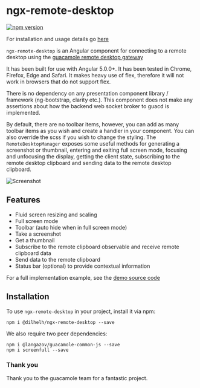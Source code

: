 # ngx-remote-desktop
[![npm version](https://badge.fury.io/js/@dilhelh%2Fngx-remote-desktop.svg)](https://badge.fury.io/js/@dilhelh%2Fngx-remote-desktop)

For installation and usage details go [here](https://illgrenoble.github.io/ngx-remote-desktop/additional-documentation/installation.html)

`ngx-remote-desktop` is an Angular component for connecting to a remote desktop using the [guacamole remote desktop gateway](https://guacamole.apache.org/)

It has been built for use with Angular 5.0.0+. It has been tested in Chrome, Firefox, Edge and Safari. It makes heavy use of flex, therefore it will not work in browsers that do not support flex. 

There is no dependency on any presentation component library / framework (ng-bootstrap, clarity etc.). This component does not make any assertions about how the backend web socket broker to guacd is implemented.

By default, there are no toolbar items, however, you can add as many toolbar items as you wish and create a handler in your component. You can also override the scss if you wish to change the styling. The `RemoteDesktopManager` exposes some useful methods for generating a screenshot or thumbnail, entering and exiting full screen mode, focusing and unfocusing the display, getting the client state, subscribing to the remote desktop clipboard and sending data to the remote desktop clipboard.

![Screenshot](https://raw.githubusercontent.com/dilhelh/ngx-remote-desktop/master/screenshot.png)

## Features
  - Fluid screen resizing and scaling
  - Full screen mode
  - Toolbar (auto hide when in full screen mode)
  - Take a screenshot
  - Get a thumbnail
  - Subscribe to the remote clipboard observable and receive remote clipboard data
  - Send data to the remote clipboard
  - Status bar (optional) to provide contextual information

For a full implementation example, see the [demo source code](https://github.com/dilhelh/ngx-remote-desktop/tree/master/demo)

## Installation

To use `ngx-remote-desktop` in your project, install it via npm:

```
npm i @dilhelh/ngx-remote-desktop --save
```

We also require two peer dependencies:

```
npm i @langazov/guacamole-common-js --save
npm i screenfull --save
```

### Thank you
Thank you to the guacamole team for a fantastic project.
